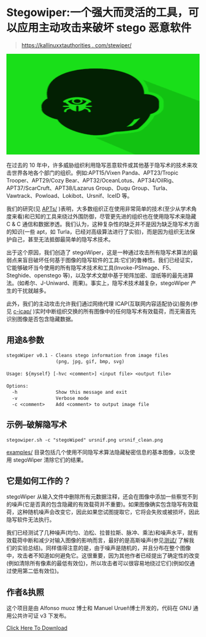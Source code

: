 # Stegowiper:一个强大而灵活的工具，可以应用主动攻击来破坏 stego 恶意软件

> [https://kallinuxxtauthorities . com/stewiper/](https://kalilinuxtutorials.com/stegowiper/)

[![](img//63d2c846f88b702c5aad6737055c37c1.png)](https://blogger.googleusercontent.com/img/b/R29vZ2xl/AVvXsEiIbyoK-3JDMkYJSeNGix4hWCCwL2fN7NJRVJLWH850sZu8LE9JhvMivxP8-PuATSuMpS2FaLd38UfKHVdoLwU8e2HQO3tv_onbTRoPfIycdFj3UWZPQFgG7h2K9dX8rhqN2MACqrFXWvuQltvyRPHAUD5mRym7bTR2CJZndMVMIDPepc2EkQuL553z/s728/Stegowiper.png)

在过去的 10 年中，许多威胁组织利用隐写恶意软件或其他基于隐写术的技术来攻击世界各地各个部门的组织。例如:APT15/Vixen Panda、APT23/Tropic Trooper、APT29/Cozy Bear、APT32/OceanLotus、APT34/OilRig、APT37/ScarCruft、APT38/Lazarus Group、Duqu Group、Turla、Vawtrack、Powload、Lokibot、Ursnif、IceID 等。

我们的研究(见 [APTs/](https://github.com/mindcrypt/stegowiper/blob/main/APTs) )表明，大多数组织正在使用非常简单的技术(至少从学术角度来看)和已知的工具来绕过外围防御，尽管更先进的组织也在使用隐写术来隐藏 C & C 通信和数据渗透。我们认为，这种复杂性的缺乏并不是因为缺乏隐写术方面的知识(一些 apt，如 Turla，已经对高级算法进行了实验)，而是因为组织无法保护自己，甚至无法抵御最简单的隐写术技术。

出于这个原因，我们创造了 stegoWiper，这是一种通过攻击所有隐写术算法的最弱点来盲目破坏任何基于图像的隐写软件的工具:它们的鲁棒性。我们已经证实，它能够破坏当今使用的所有隐写术技术和工具(Invoke-PSImage、F5、Steghide、openstego 等)，以及学术文献中基于矩阵加密、湿纸等的最先进算法。(如希尔、J-Uniward、雨果)。事实上，隐写术技术越复杂，stegoWiper 产生的干扰就越多。

此外，我们的主动攻击允许我们通过网络代理 ICAP(互联网内容适配协议)服务(参见 [c-icap/](https://github.com/mindcrypt/stegowiper/blob/main/c-icap) )实时中断组织交换的所有图像中的任何隐写术有效载荷，而无需首先识别图像是否包含隐藏数据。

## 用途&参数

```
stegoWiper v0.1 - Cleans stego information from image files
                  (png, jpg, gif, bmp, svg)

Usage: ${myself} [-hvc <comment>] <input file> <output file>

Options:
  -h              Show this message and exit
  -v              Verbose mode
  -c <comment>    Add <comment> to output image file

```

## 示例–破解隐写术

```
stegowiper.sh -c "stegoWiped" ursnif.png ursnif_clean.png

```

[examples/](https://github.com/mindcrypt/stegowiper/blob/main/examples) 目录包括几个使用不同隐写术算法隐藏秘密信息的基本图像，以及使用 stegoWiper 清除它们的结果。

## 它是如何工作的？

stegoWiper 从输入文件中删除所有元数据注释，还会在图像中添加一些察觉不到的噪声(它是否真的包含隐藏的有效载荷并不重要)。如果图像确实包含隐写有效载荷，这种随机噪声会改变它，因此如果您试图提取它，它将会失败或被损坏，因此隐写软件无法执行。

我们已经测试了几种噪声(均匀、泊松、拉普拉斯、脉冲、乘法)和噪声水平，就有效载荷中断和减少对输入图像的影响而言，最好的是高斯噪声(参见[测试/](https://github.com/mindcrypt/stegowiper/blob/main/tests) 了解我们的实验总结)。同样值得注意的是，由于噪声是随机的，并且分布在整个图像中，攻击者不知道如何避免它。这很重要，因为其他作者已经提出了确定性的改变(例如清除所有像素的最低有效位)，所以攻击者可以很容易地绕过它们(例如仅通过使用第二低有效位)。

## 作者&执照

这个项目是由 Alfonso muoz 博士和 Manuel Urueñ博士开发的，代码在 GNU 通用公共许可证 v3 下发布。

[Click Here To Download](https://github.com/mindcrypt/stegowiper)
